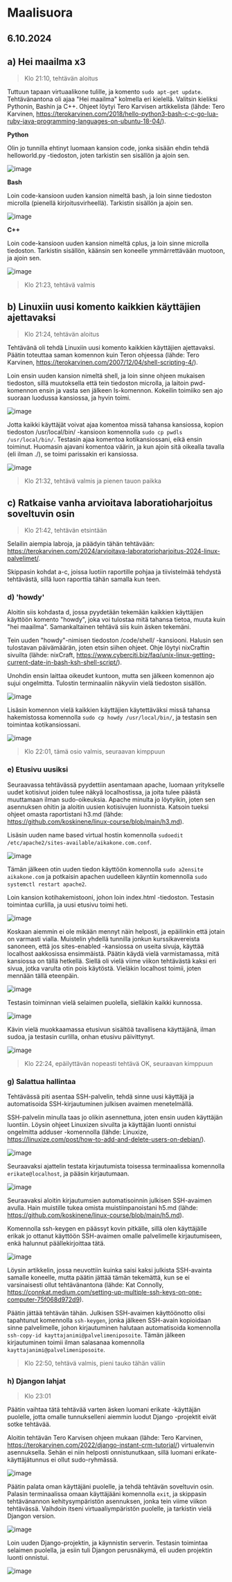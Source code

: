 # Maalisuora

## 6.10.2024

## a) Hei maailma x3

> Klo 21:10, tehtävän aloitus

Tuttuun tapaan virtuaalikone tulille, ja komento `sudo apt-get update`. Tehtävänantona oli ajaa "Hei maailma" kolmella eri kielellä. Valitsin kieliksi Pythonin, Bashin ja C++. Ohjeet löytyi Tero Karvisen artikkelista (lähde: Tero Karvinen, https://terokarvinen.com/2018/hello-python3-bash-c-c-go-lua-ruby-java-programming-languages-on-ubuntu-18-04/).

**Python**

Olin jo tunnilla ehtinyt luomaan kansion code, jonka sisään ehdin tehdä helloworld.py -tiedoston, joten tarkistin sen sisällön ja ajoin sen.

![image](https://github.com/user-attachments/assets/02970669-12af-4e42-a3c2-abfc92e7d019)

**Bash**

Loin code-kansioon uuden kansion nimeltä bash, ja loin sinne tiedoston microlla (pienellä kirjoitusvirheellä). Tarkistin sisällön ja ajoin sen.

![image](https://github.com/user-attachments/assets/1b8038ef-c49f-4c8f-96a7-2c82a8219d69)

**C++**

Loin code-kansioon uuden kansion nimeltä cplus, ja loin sinne microlla tiedoston. Tarkistin sisällön, käänsin sen koneelle ymmärrettävään muotoon, ja ajoin sen.

![image](https://github.com/user-attachments/assets/15773d4e-5609-406a-9cac-c9c01ca483ba)

> Klo 21:23, tehtävä valmis


## b) Linuxiin uusi komento kaikkien käyttäjien ajettavaksi

> Klo 21:24, tehtävän aloitus

Tehtävänä oli tehdä Linuxiin uusi komento kaikkien käyttäjien ajettavaksi. Päätin toteuttaa saman komennon kuin Teron ohjeessa (lähde: Tero Karvinen, https://terokarvinen.com/2007/12/04/shell-scripting-4/).

Loin ensin uuden kansion nimeltä shell, ja loin sinne ohjeen mukaisen tiedoston, sillä muutoksella että tein tiedoston microlla, ja laitoin pwd-komennon ensin ja vasta sen jälkeen ls-komennon. Kokeilin toimiiko sen ajo suoraan luodussa kansiossa, ja hyvin toimi.

![image](https://github.com/user-attachments/assets/7a4bea85-af04-4144-81f0-f88555be44f3)

Jotta kaikki käyttäjät voivat ajaa komentoa missä tahansa kansiossa, kopion tiedoston /usr/local/bin/ -kansioon komennolla `sudo cp pwdls /usr/local/bin/`. Testasin ajaa komentoa kotikansiossani, eikä ensin toiminut. Huomasin ajavani komentoa väärin, ja kun ajoin sitä oikealla tavalla (eli ilman ./), se toimi parissakin eri kansiossa.

![image](https://github.com/user-attachments/assets/303ab88f-7f73-400a-aa59-7edd16be71e6)

> Klo 21:32, tehtävä valmis ja pienen tauon paikka

## c) Ratkaise vanha arvioitava laboratioharjoitus soveltuvin osin

> Klo 21:42, tehtävän etsintään

Selailin aiempia labroja, ja päädyin tähän tehtävään: https://terokarvinen.com/2024/arvioitava-laboratorioharjoitus-2024-linux-palvelimet/.

Skippasin kohdat a-c, joissa luotiin raportille pohjaa ja tiivistelmää tehdystä tehtävästä, sillä luon raporttia tähän samalla kun teen.

### d) 'howdy'

Aloitin siis kohdasta d, jossa pyydetään tekemään kaikkien käyttäjien käyttöön komento "howdy", joka voi tulostaa mitä tahansa tietoa, muuta kuin "hei maailma". Samankaltainen tehtävä siis kuin äsken tekemäni.

Tein uuden "howdy"-nimisen tiedoston /code/shell/ -kansiooni. Halusin sen tulostavan päivämäärän, joten etsin siihen ohjeet. Ohje löytyi nixCraftin sivuilta (lähde: nixCraft, https://www.cyberciti.biz/faq/unix-linux-getting-current-date-in-bash-ksh-shell-script/).

Unohdin ensin laittaa oikeudet kuntoon, mutta sen jälkeen komennon ajo sujui ongelmitta. Tulostin terminaaliin näkyviin vielä tiedoston sisällön.

![image](https://github.com/user-attachments/assets/b73f0987-8de6-44ef-8b6e-ba5b2cdd7091)

Lisäsin komennon vielä kaikkien käyttäjien käytettäväksi missä tahansa hakemistossa komennolla `sudo cp howdy /usr/local/bin/`, ja testasin sen toimintaa kotikansiossani.

![image](https://github.com/user-attachments/assets/a677ede9-dd05-49e7-b27b-089a2bffd645)

> Klo 22:01, tämä osio valmis, seuraavan kimppuun

### e) Etusivu uusiksi

Seuraavassa tehtävässä pyydettiin asentamaan apache, luomaan yritykselle uudet kotisivut joiden tulee näkyä localhostissa, ja joita tulee päästä muuttamaan ilman sudo-oikeuksia. Apache minulta jo löytyikin, joten sen asennuksen ohitin ja aloitin uusien kotisivujen luonnista. Katsoin tueksi ohjeet omasta raportistani h3.md (lähde: https://github.com/koskinene/linux-course/blob/main/h3.md).

Lisäsin uuden name based virtual hostin komennolla `sudoedit /etc/apache2/sites-available/aikakone.com.conf`.

![image](https://github.com/user-attachments/assets/e310678c-88bd-43e4-9911-4ba65aaec70c)

Tämän jälkeen otin uuden tiedon käyttöön komennolla `sudo a2ensite aikakone.com` ja potkaisin apachen uudelleen käyntiin komennolla `sudo systemctl restart apache2`.

Loin kansion kotihakemistooni, johon loin index.html -tiedoston. Testasin toimintaa curlilla, ja uusi etusivu toimi heti.

![image](https://github.com/user-attachments/assets/883921e5-e8a4-4ad3-a32f-fb4817c8f425)

Koskaan aiemmin ei ole mikään mennyt näin helposti, ja epäilinkin että jotain on varmasti vialla. Muistelin yhdellä tunnilla jonkun kurssikavereista sanoneen, että jos sites-enabled -kansiossa on useita sivuja, käyttää localhost aakkosissa ensimmäistä. Päätin käydä vielä varmistamassa, mitä kansiossa on tällä hetkellä. Siellä oli vielä viime viikon tehtävästä kaksi eri sivua, jotka varulta otin pois käytöstä. Vieläkin localhost toimii, joten mennään tällä eteenpäin.

![image](https://github.com/user-attachments/assets/a938d010-6ae9-4cc5-8db2-1397d0e25979)

Testasin toiminnan vielä selaimen puolella, sielläkin kaikki kunnossa.

![image](https://github.com/user-attachments/assets/824ac33a-7de6-435a-96d4-3ee968adc3fb)

Kävin vielä muokkaamassa etusivun sisältöä tavallisena käyttäjänä, ilman sudoa, ja testasin curlilla, onhan etusivu päivittynyt.

![image](https://github.com/user-attachments/assets/076983af-d0b3-4704-90dc-20bfbbc7ecde)

> Klo 22:24, epäilyttävän nopeasti tehtävä OK, seuraavan kimppuun

### g) Salattua hallintaa

Tehtävässä piti asentaa SSH-palvelin, tehdä sinne uusi käyttäjä ja automatisoida SSH-kirjautuminen julkisen avaimen menetelmällä.

SSH-palvelin minulla taas jo olikin asennettuna, joten ensin uuden käyttäjän luontiin. Löysin ohjeet Linuxizen sivuilta ja käyttäjän luonti onnistui ongelmitta adduser -komennolla (lähde: Linuxize, https://linuxize.com/post/how-to-add-and-delete-users-on-debian/).

![image](https://github.com/user-attachments/assets/fcd765ac-27bb-4e62-a55c-f7cf67a8b51c)

Seuraavaksi ajattelin testata kirjautumista toisessa terminaalissa komennolla `erikate@localhost`, ja pääsin kirjautumaan.

![image](https://github.com/user-attachments/assets/74662fa1-4d9c-48ec-9482-6131c61f732c)

Seuraavaksi aloitin kirjautumsien automatisoinnin julkisen SSH-avaimen avulla. Hain muistille tukea omista muistiinpanoistani h5.md (lähde: https://github.com/koskinene/linux-course/blob/main/h5.md).

Komennolla ssh-keygen en päässyt kovin pitkälle, sillä olen käyttäjälle erikak jo ottanut käyttöön SSH-avaimen omalle palvelimelle kirjautumiseen, enkä halunnut päällekirjoittaa tätä.

![image](https://github.com/user-attachments/assets/bd917dda-47f6-48b6-8693-f7104c875f29)

Löysin artikkelin, jossa neuvottiin kuinka saisi kaksi julkista SSH-avainta samalle koneelle, mutta päätin jättää tämän tekemättä, kun se ei varsinaisesti ollut tehtävänantona (lähde: Kat Connolly, https://connkat.medium.com/setting-up-multiple-ssh-keys-on-one-computer-75f068d972d9).

Päätin jättää tehtävän tähän. Julkisen SSH-avaimen käyttöönotto olisi tapahtunut komennolla `ssh-keygen`, jonka jälkeen SSH-avain kopioidaan sinne palvelimelle, johon kirjautuminen halutaan automatisoida komennolla `ssh-copy-id kayttajanimi@palvelimeniposoite`. Tämän jälkeen kirjautuminen toimii ilman salasanaa komennolla `kayttajanimi@palvelimeniposoite`.

> Klo 22:50, tehtävä valmis, pieni tauko tähän väliin

### h) Djangon lahjat

> Klo 23:01

Päätin vaihtaa tätä tehtävää varten äsken luomani erikate -käyttäjän puolelle, jotta omalle tunnukselleni aiemmin luodut Django -projektit eivät sotke tehtävää.

Aloitin tehtävän Tero Karvisen ohjeen mukaan (lähde: Tero Karvinen, https://terokarvinen.com/2022/django-instant-crm-tutorial/) virtualenvin asennuksella. Sehän ei niin helposti onnistunutkaan, sillä luomani erikate-käyttäjätunnus ei ollut sudo-ryhmässä. 

![image](https://github.com/user-attachments/assets/ecdab9eb-e90a-4ed8-b8f5-1c5177c26dce)

Päätin palata oman käyttäjäni puolelle, ja tehdä tehtävän soveltuvin osin. Palasin terminaalissa omaan käyttäjääni komennolla `exit`, ja skippasin tehtävänannon kehitysympäristön asennuksen, jonka tein viime viikon tehtävässä. Vaihdoin itseni virtuaaliympäristön puolelle, ja tarkistin vielä Djangon version.

![image](https://github.com/user-attachments/assets/4d4d7fb7-08c4-4a31-8306-143ff9ec5de1)

Loin uuden Django-projektin, ja käynnistin serverin. Testasin toimintaa selaimen puolella, ja esiin tuli Djangon perusnäkymä, eli uuden projektin luonti onnistui.

![image](https://github.com/user-attachments/assets/1bca4862-115b-4a2e-b5e2-02019e99d9fc)































